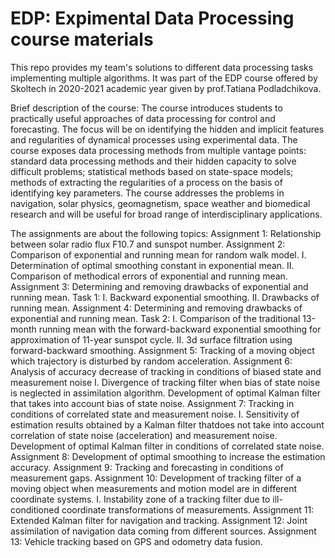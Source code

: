 # EDP: Expimental Data Processing course materials

This repo provides my team's solutions to different data processing tasks implementing multiple algorithms. It was part of the EDP course offered by Skoltech in 2020-2021 academic year given by prof.Tatiana Podladchikova.

Brief description of the course:
The course introduces students to practically useful approaches of data processing for control and forecasting. The focus will be on identifying the hidden and implicit features and regularities of dynamical processes using experimental data. The course exposes data processing methods from multiple vantage points: standard data processing methods and their hidden capacity to solve difficult problems; statistical methods based on state-space models; methods of extracting the regularities of a process on the basis of identifying key parameters. The course addresses the problems in navigation, solar physics, geomagnetism, space weather and biomedical research and will be useful for broad range of interdisciplinary applications.


The assignments are about the following topics:
Assignment 1: Relationship between solar radio flux F10.7 and sunspot number.
Assignment 2: Comparison of exponential and running mean for random walk model.
              I. Determination of optimal smoothing constant in exponential mean.
              II. Comparison of methodical errors of exponential and running mean.
Assignment 3: Determining and removing drawbacks of exponential and running mean. Task 1:
              I. Backward exponential smoothing.
              II. Drawbacks of running mean.
Assignment 4: Determining and removing drawbacks of exponential and running mean. Task 2:
              I. Comparison of the traditional 13-month running mean with the forward-backward exponential smoothing for approximation of 11-year sunspot cycle.
              II. 3d surface filtration using forward-backward smoothing.
Assignment 5: Tracking of a moving object which trajectory is disturbed by random acceleration.
Assignment 6: Analysis of accuracy decrease of tracking in conditions of biased state and measurement noise
              I. Divergence of tracking filter when bias of state noise is neglected in assimilation algorithm. Development of optimal Kalman filter that takes into account bias of state noise.
Assignment 7: Tracking in conditions of correlated state and measurement noise.
              I. Sensitivity of estimation results obtained by a Kalman filter thatdoes not take into account correlation of state noise (acceleration) and measurement noise. Development of optimal Kalman filter in conditions of correlated state noise.
Assignment 8: Development of optimal smoothing to increase the estimation accuracy.
Assignment 9: Tracking and forecasting in conditions of measurement gaps.
Assignment 10: Development of tracking filter of a moving object when measurements and motion model are in different coordinate systems.
              I. Instability zone of a tracking filter due to ill-conditioned coordinate transformations of measurements.
Assignment 11: Extended Kalman filter for navigation and tracking.
Assignment 12: Joint assimilation of navigation data coming from different sources.
Assignment 13: Vehicle tracking based on GPS and odometry data fusion.
